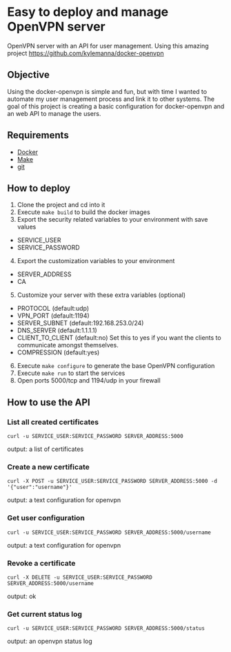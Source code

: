 # Easy to deploy and manage OpenVPN server

OpenVPN server with an API for user management.
Using this amazing project https://github.com/kylemanna/docker-openvpn

## Objective

Using the docker-openvpn is simple and fun, but with time I wanted to automate my user management process and link it to other systems.
The goal of this project is creating a basic configuration for docker-openvpn and an web API to manage the users.  

## Requirements

- [Docker](https://www.docker.com/)
- [Make](https://www.gnu.org/software/make/manual/html_node/Introduction.html)
- [git](https://git-scm.com/)

## How to deploy
1. Clone the project and cd into it
2. Execute `make build` to build the docker images
3. Export the security related variables to your environment with save values
- SERVICE_USER
- SERVICE_PASSWORD
4. Export the customization variables to your environment
- SERVER_ADDRESS
- CA
5. Customize your server with these extra variables (optional)
- PROTOCOL (default:udp)
- VPN_PORT (default:1194)
- SERVER_SUBNET (default:192.168.253.0/24)
- DNS_SERVER (default:1.1.1.1)
- CLIENT_TO_CLIENT (default:no) Set this to yes if you want the clients to communicate amongst themselves.
- COMPRESSION (default:yes)
6. Execute `make configure` to generate the base OpenVPN configuration
7. Execute `make run` to start the services
8. Open ports 5000/tcp and 1194/udp in your firewall

## How to use the API

### List all created certificates

`curl -u SERVICE_USER:SERVICE_PASSWORD SERVER_ADDRESS:5000`

output: a list of certificates

### Create a new certificate

`curl -X POST -u SERVICE_USER:SERVICE_PASSWORD SERVER_ADDRESS:5000 -d '{"user":"username"}'`

output: a text configuration for openvpn

### Get user configuration

`curl -u SERVICE_USER:SERVICE_PASSWORD SERVER_ADDRESS:5000/username`

output: a text configuration for openvpn

### Revoke a certificate

`curl -X DELETE -u SERVICE_USER:SERVICE_PASSWORD SERVER_ADDRESS:5000/username`

output: ok

### Get current status log

`curl -u SERVICE_USER:SERVICE_PASSWORD SERVER_ADDRESS:5000/status`

output: an openvpn status log
